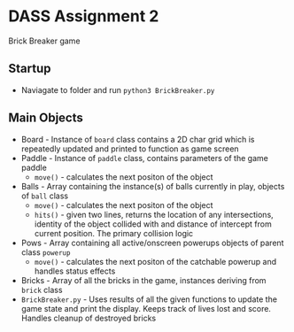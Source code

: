 # DASS Assignment 2
Brick Breaker game

## Startup
- Naviagate to folder and run `python3 BrickBreaker.py`

## Main Objects
- Board - Instance of `board` class contains a 2D char grid which is repeatedly updated and printed to function as game screen
- Paddle - Instance of `paddle` class, contains parameters of the game paddle
    - `move()` - calculates the next positon of the object
- Balls - Array containing the instance(s) of balls currently in play, objects of `ball` class
    - `move()` - calculates the next positon of the object
    - `hits()` - given two lines, returns the location of any intersections, identity of the object collided with and distance of intercept from current position. The primary collision logic
- Pows - Array containing all active/onscreen powerups objects of parent class `powerup`
    - `move()` - calculates the next positon of the catchable powerup and handles status effects
- Bricks - Array of all the bricks in the game, instances deriving from `brick` class
- `BrickBreaker.py` - Uses results of all the given functions to update the game state and print the display. Keeps track of lives lost and score. Handles cleanup of destroyed bricks
